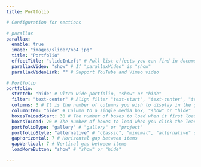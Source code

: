 ```yaml
---
title: Portfolio

# Configuration for sections

# parallax
parallax:
  enable: true
  image: "images/slider/no4.jpg"
  title: "Portfolio"
  effectTitle: "slideInLeft" # Full list effects you can find in documentation theme
  parallaxVideo: "show" # If "parallaxVideo" is "show"
  parallaxVideoLink: "" # Support YouTube and Vimeo video 

# Portfolio
portfolio:
  stretch: "hide" # Ultra wide portfolio, "show" or "hide"
  filter: "text-center" # Align filter "text-start", "text-center", "text-end" or "d-none"
  columns: 3 # It is the number of columns you wish to display in the grid
  columnItem: "hide" # Column to a single media box, "show" or "hide"
  boxesToLoadStart: 30 # The number of boxes to load when it first loads the grid
  boxesToLoad: 20 # The number of boxes to load when you click the load more button 
  portfolioType: "gallery" # "gallery" or "project"
  portfolioStyle: "alternative" # "classic", "minimal", "alternative" or "creative"
  gapHorizontal: 7 # Horizontal gap between items
  gapVertical: 7 # Vertical gap between items
  loadMoreButton: "show" # "show" or "hide"

---
```


